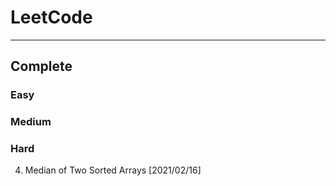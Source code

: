 # LeetCode
---
## Complete

### Easy

### Medium

### Hard
4. Median of Two Sorted Arrays [2021/02/16]